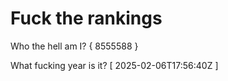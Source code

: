 # Fuck the rankings

Who the hell am I?
{ 8555588 }

What fucking year is it?
[ 2025-02-06T17:56:40Z ]
